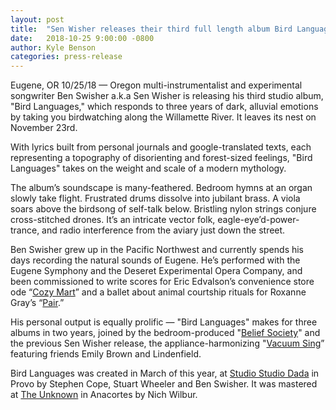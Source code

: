 ```yaml
---
layout: post
title:  "Sen Wisher releases their third full length album Bird Languages"
date:   2018-10-25 9:00:00 -0800
author:	Kyle Benson
categories: press-release
---
```


Eugene, OR 10/25/18 — Oregon multi-instrumentalist and experimental songwriter Ben Swisher a.k.a Sen Wisher is releasing his third studio album, "Bird Languages," which responds to three years of dark, alluvial emotions by taking you birdwatching along the Willamette River. It leaves its nest on November 23rd.

With lyrics built from personal journals and google-translated texts, each representing a topography of disorienting and forest-sized feelings, "Bird Languages" takes on the weight and scale of a modern mythology.

The album’s soundscape is many-feathered. Bedroom hymns at an organ slowly take flight. Frustrated drums dissolve into jubilant brass. A viola soars above the birdsong of self-talk below. Bristling nylon strings conjure cross-stitched drones. It’s an intricate vector folk, eagle-eye’d-power-trance, and radio interference from the aviary just down the street.

Ben Swisher grew up in the Pacific Northwest and currently spends his days recording the natural sounds of Eugene. He’s performed with the Eugene Symphony and the Deseret Experimental Opera Company, and been commissioned to write scores for Eric Edvalson’s convenience store ode “<a href="http://ericedvalson.com/cv/">Cozy Mart</a>” and a ballet about animal courtship rituals for Roxanne Gray’s “<a href="https://vimeo.com/287763170">Pair</a>.”

His personal output is equally prolific — "Bird Languages" makes for three albums in two years, joined by the bedroom-produced "<a href="https://benswisher.bandcamp.com/album/belief-society">Belief Society</a>" and the previous Sen Wisher release, the appliance-harmonizing "<a href="https://senwisher.bandcamp.com/album/vacuum-sing">Vacuum Sing</a>” featuring friends Emily Brown and Lindenfield.

Bird Languages was created in March of this year, at <a href="https://studiostudiodada.com/">Studio Studio Dada</a> in Provo by Stephen Cope, Stuart Wheeler and Ben Swisher. It was mastered at <a href="http://www.anacortesunknown.com/">The Unknown</a> in Anacortes by Nich Wilbur.
